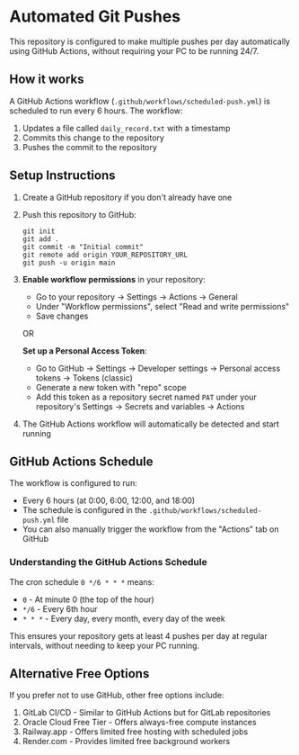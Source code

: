 # Automated Git Pushes

This repository is configured to make multiple pushes per day automatically using GitHub Actions, without requiring your PC to be running 24/7.

## How it works

A GitHub Actions workflow (`.github/workflows/scheduled-push.yml`) is scheduled to run every 6 hours. The workflow:
1. Updates a file called `daily_record.txt` with a timestamp
2. Commits this change to the repository
3. Pushes the commit to the repository

## Setup Instructions

1. Create a GitHub repository if you don't already have one
2. Push this repository to GitHub:
   ```
   git init
   git add .
   git commit -m "Initial commit"
   git remote add origin YOUR_REPOSITORY_URL
   git push -u origin main
   ```
3. **Enable workflow permissions** in your repository:
   - Go to your repository → Settings → Actions → General
   - Under "Workflow permissions", select "Read and write permissions"
   - Save changes
   
   OR
   
   **Set up a Personal Access Token**:
   - Go to GitHub → Settings → Developer settings → Personal access tokens → Tokens (classic)
   - Generate a new token with "repo" scope
   - Add this token as a repository secret named `PAT` under your repository's Settings → Secrets and variables → Actions

4. The GitHub Actions workflow will automatically be detected and start running

## GitHub Actions Schedule

The workflow is configured to run:
- Every 6 hours (at 0:00, 6:00, 12:00, and 18:00)
- The schedule is configured in the `.github/workflows/scheduled-push.yml` file
- You can also manually trigger the workflow from the "Actions" tab on GitHub

### Understanding the GitHub Actions Schedule

The cron schedule `0 */6 * * *` means:
- `0` - At minute 0 (the top of the hour)
- `*/6` - Every 6th hour
- `* * *` - Every day, every month, every day of the week

This ensures your repository gets at least 4 pushes per day at regular intervals, without needing to keep your PC running.

## Alternative Free Options

If you prefer not to use GitHub, other free options include:

1. GitLab CI/CD - Similar to GitHub Actions but for GitLab repositories
2. Oracle Cloud Free Tier - Offers always-free compute instances
3. Railway.app - Offers limited free hosting with scheduled jobs
4. Render.com - Provides limited free background workers